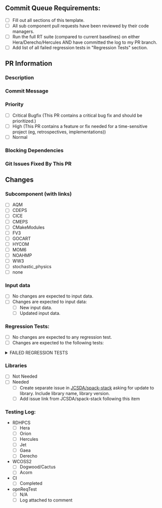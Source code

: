 <!-- INSTRUCTIONS: 
- Please fill out all sections of this PR and complete the checklist below
- Please be as descriptive as possible, this is really important.
- Please "fill in" checkboxes. Use [X] for a filled in checkbox or leave it [ ] for an empty checkbox
- Please use github markup as much as possible in linking
i.e.:
* Linking to UFSWM PR's and issues add - #<pr/issue number>
* Linking to a subcomponent PR and issues add - <Group>/<Fork>/pull/<number> or - <Group>/<Fork>/issues/<number>
-->
## Commit Queue Requirements:
<!-- Please note: PRs will be scheduled in the Commit Queue in the order received and only after all
pre-requisite testing is complete and all PR requirements (e.g. Issues created and noted, Subcomponent
PRs reviewed and accepted) are met. -->
- [ ] Fill out all sections of this template.
- [ ] All sub component pull requests have been reviewed by their code managers.
- [ ] Run the full RT suite (compared to current baselines) on either Hera/Derecho/Hercules AND have committed the log to my PR branch.
- [ ] Add list of all failed regression tests in "Regression Tests" section.

## PR Information

### Description
<!-- Provide a detailed description of what this PR does in the space provided below-->

### Commit Message
<!--
Please provide the following concise information:
Description of all changes - 1 line
Please list all individual issue titles addressed with github links at the end in parenthesis (using #<number> or <group>/<fork>/issues/<number>).
-->


### Priority
- [ ] Critical Bugfix (This PR contains a critical bug fix and should be prioritized.)
- [ ] High (This PR contains a feature or fix needed for a time-sensitive project (eg, retrospectives, implementations))
- [ ] Normal

### Blocking Dependencies
<!-- If there are any PR's that are needed to be completed before this one, please add links
     to them here -->

### Git Issues Fixed By This PR
<!-- Example: - Closes #1698  or - Closes NOAA-EMC/fv3atm/issues/729 -->


## Changes

### Subcomponent (with links)
<!-- (add links to subcomponent PR's here) -->
<!-- Example:
[X] FV3
- NOAA-EMC/fv3atm/pull/734
- NOAA-EMC/fv3atm/pull/735
-->
- [ ] AQM
- [ ] CDEPS
- [ ] CICE
- [ ] CMEPS
- [ ] CMakeModules
- [ ] FV3
- [ ] GOCART
- [ ] HYCOM
- [ ] MOM6
- [ ] NOAHMP
- [ ] WW3
- [ ] stochastic_physics
- [ ] none

### Input data
- [ ] No changes are expected to input data.
- [ ] Changes are expected to input data:
  - [ ] New input data.
  - [ ] Updated input data.

### Regression Tests:
- [ ] No changes are expected to any regression test.
- [ ] Changes are expected to the following tests:
<details><summary>FAILED REGRESSION TESTS</summary>
<!-- List failed regression tests here or add "None" -->

</details>

### Libraries
<!-- Library updates take time. If this PR needs updates to libraries, please make sure to accomplish the following tasks -->
- [ ] Not Needed
- [ ] Needed
  - [ ] Create separate issue in [JCSDA/spack-stack](https://github.com/JCSDA/spack-stack) asking for update to library. Include library name, library version.
  - [ ] Add issue link from JCSDA/spack-stack following this item <!-- for example: "- JCSDA/spack-stack/issue/1757" -->

<!-- STOP!!! THE FOLLOWING IS FOR CODE MANAGERS ONLY. PLEASE DO NOT FILL OUT -->
### Testing Log:
- RDHPCS
  - [ ] Hera
  - [ ] Orion
  - [ ] Hercules
  - [ ] Jet
  - [ ] Gaea
  - [ ] Derecho
- WCOSS2
  - [ ] Dogwood/Cactus
  - [ ] Acorn
- CI
  - [ ] Completed
- opnReqTest
  - [ ] N/A
  - [ ] Log attached to comment